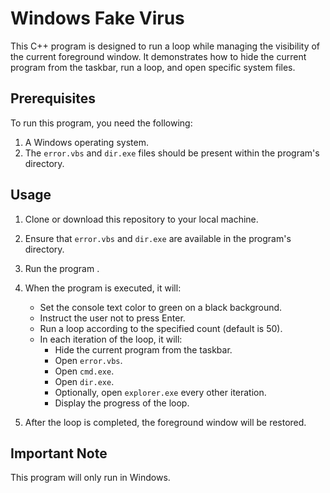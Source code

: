 # Windows Fake Virus

This C++ program is designed to run a loop while managing the visibility of the current foreground window. It demonstrates how to hide the current program from the taskbar, run a loop, and open specific system files.

## Prerequisites

To run this program, you need the following:

1. A Windows operating system.
2. The `error.vbs` and `dir.exe` files should be present within the program's directory.

## Usage

1. Clone or download this repository to your local machine.

2. Ensure that `error.vbs` and `dir.exe` are available in the program's directory.

3. Run the program .
4. When the program is executed, it will:

   - Set the console text color to green on a black background.
   - Instruct the user not to press Enter.
   - Run a loop according to the specified count (default is 50).
   - In each iteration of the loop, it will:
     - Hide the current program from the taskbar.
     - Open `error.vbs`.
     - Open `cmd.exe`.
     - Open `dir.exe`.
     - Optionally, open `explorer.exe` every other iteration.
     - Display the progress of the loop.

5. After the loop is completed, the foreground window will be restored.

## Important Note

This program will only run in Windows.
